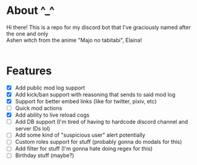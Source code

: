 # About ^_^

Hi there! This is a repo for my discord bot that I've graciously named after the one and only <br>
Ashen witch from the anime "Majo no tabitabi", Elaina! <br>
<br>

# Features

- [x] Add public mod log support
- [x] Add kick/ban support with reasoning that sends to said mod log
- [x] Support for better embed links (like for twitter, pixiv, etc)
- [ ] Quick mod actions
- [x] Add ability to live reload cogs
- [ ] Add DB support (I'm tired of having to hardcode discord channel and server IDs lol)
- [ ] Add some kind of "suspicious user" alert potentially
- [ ] Custom roles support for stuff (probably gonna do modals for this)
- [ ] Add filter for stuff (I'm gonna hate doing regex for this)
- [ ] Birthday stuff (maybe?)
